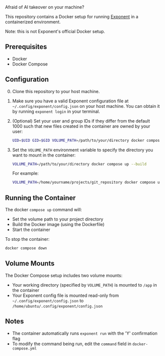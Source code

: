 Afraid of AI takeover on your machine?

This repository contains a Docker setup for running [Exponent](https://docs.expo.dev/versions/latest/introduction/installation/) in a containerized environment.

Note: this is not Exponent's official Docker setup.

## Prerequisites

- Docker
- Docker Compose

## Configuration

0. Clone this repository to your host machine.

1. Make sure you have a valid Exponent configuration file at `~/.config/exponent/config.json` on your host machine.
You can obtain it by running `exponent login` in your terminal.

2. (Optional) Set your user and group IDs if they differ from the default 1000 such that new files created in the container are owned by your user:
   ```bash
   UID=$UID GID=$GID VOLUME_PATH=/path/to/your/directory docker compose up --build
   ```

3. Set the `VOLUME_PATH` environment variable to specify the directory you want to mount in the container:
   ```bash
   VOLUME_PATH=/path/to/your/directory docker compose up --build
   ```

   For example:
   ```bash
   VOLUME_PATH=/home/yourname/projects/git_repository docker compose up --build
   ```

## Running the Container


The docker `compose up` command will:
- Set the volume path to your project directory
- Build the Docker image (using the Dockerfile)
- Start the container

To stop the container:

```bash
docker compose down
```

## Volume Mounts

The Docker Compose setup includes two volume mounts:

- Your working directory (specified by `VOLUME_PATH`) is mounted to `/app` in the container
- Your Exponent config file is mounted read-only from `~/.config/exponent/config.json` to `/home/ubuntu/.config/exponent/config.json`

## Notes

- The container automatically runs `exponent run` with the 'Y' confirmation flag
- To modify the command being run, edit the `command` field in `docker-compose.yml`